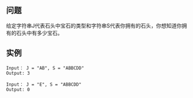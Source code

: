 ## 问题

给定字符串J代表石头中宝石的类型和字符串S代表你拥有的石头，你想知道你拥有的石头中有多少宝石。

## 实例

```
Input： J = "AB", S = "ABBCDD"
Output: 3
```

```
Input： J = "E", S = "ABBCDD"
Output: 0
```